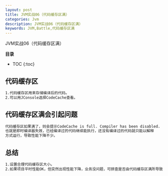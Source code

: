 ```yaml
---
layout: post
title: JVM实战06（代码缓存区满）
categories: Jvm
description: JVM实战06（代码缓存区满）
keywords: JVM,Battle,代码缓存区满
---
```


JVM实战06（代码缓存区满）

**目录**

* TOC
{:toc}

## 代码缓存区

```sh
1.代码缓存区用来存储编译后的代码。
2.可以用JConsole选择CodeCache查看。
```

## 代码缓存区满会引起问题

```sh
代码缓存区如果满了，则会提示CodeCache is full. Compiler has been disabled.
也就是即时编译器失效，已经编译过的代码继续能执行，还没有编译过的代码就只能以解释
方式运行，导致性能下降不少。
```

## 总结

```sh
1.设置合理代码缓存区大小。
2.如果项目平时性能OK，但突然出现性能下降，业务没问题，可排查是否由代码缓存区满所导致。
```
